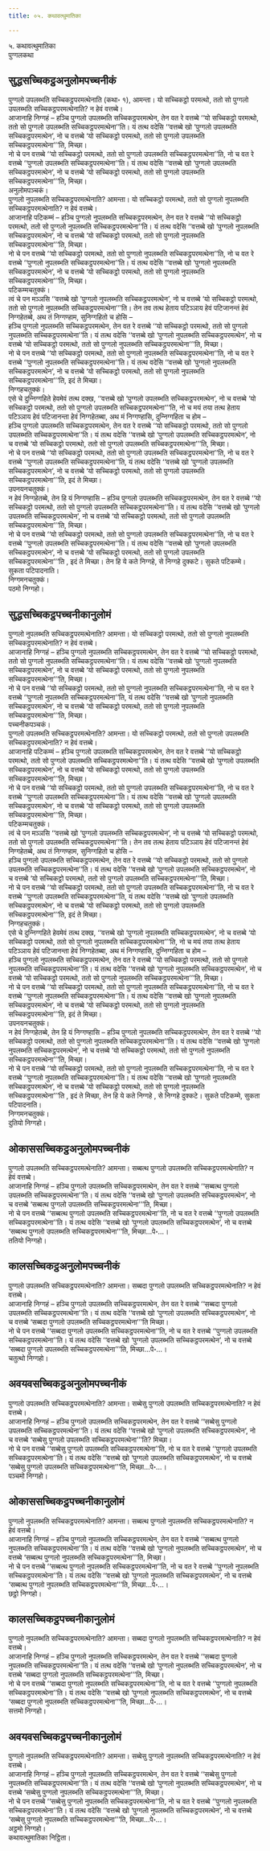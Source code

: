 ```yaml
---
title: ०५. कथावत्थुमातिका

---
```

५. कथावत्थुमातिका  
पुग्गलकथा  


## सुद्धसच्‍चिकट्ठअनुलोमपच्‍चनीकं

पुग्गलो उपलब्भति सच्‍चिकट्ठपरमत्थेनाति (कथा॰ १), आमन्ता। यो सच्‍चिकट्ठो परमत्थो, ततो सो पुग्गलो उपलब्भति सच्‍चिकट्ठपरमत्थेनाति? न हेवं वत्तब्बे।  
आजानाहि निग्गहं – हञ्‍चि पुग्गलो उपलब्भति सच्‍चिकट्ठपरमत्थेन, तेन वत रे वत्तब्बे ‘‘यो सच्‍चिकट्ठो परमत्थो, ततो सो पुग्गलो उपलब्भति सच्‍चिकट्ठपरमत्थेना’’ति। यं तत्थ वदेसि ‘‘वत्तब्बे खो ‘पुग्गलो उपलब्भति सच्‍चिकट्ठपरमत्थेन’, नो च वत्तब्बे ‘यो सच्‍चिकट्ठो परमत्थो, ततो सो पुग्गलो उपलब्भति सच्‍चिकट्ठपरमत्थेना’’’ति, मिच्छा।  
नो चे पन वत्तब्बे ‘‘यो सच्‍चिकट्ठो परमत्थो, ततो सो पुग्गलो उपलब्भति सच्‍चिकट्ठपरमत्थेना’’ति, नो च वत रे वत्तब्बे ‘‘पुग्गलो उपलब्भति सच्‍चिकट्ठपरमत्थेना’’ति। यं तत्थ वदेसि ‘‘वत्तब्बे खो ‘पुग्गलो उपलब्भति सच्‍चिकट्ठपरमत्थेन’, नो च वत्तब्बे ‘यो सच्‍चिकट्ठो परमत्थो, ततो सो पुग्गलो उपलब्भति सच्‍चिकट्ठपरमत्थेना’’’ति, मिच्छा।  
अनुलोमपञ्‍चकं।  
पुग्गलो नुपलब्भति सच्‍चिकट्ठपरमत्थेनाति? आमन्ता। यो सच्‍चिकट्ठो परमत्थो, ततो सो पुग्गलो नुपलब्भति सच्‍चिकट्ठपरमत्थेनाति? न हेवं वत्तब्बे।  
आजानाहि पटिकम्मं – हञ्‍चि पुग्गलो नुपलब्भति सच्‍चिकट्ठपरमत्थेन, तेन वत रे वत्तब्बे ‘‘यो सच्‍चिकट्ठो परमत्थो, ततो सो पुग्गलो नुपलब्भति सच्‍चिकट्ठपरमत्थेना’’ति। यं तत्थ वदेसि ‘‘वत्तब्बे खो ‘पुग्गलो नुपलब्भति सच्‍चिकट्ठपरमत्थेन’, नो च वत्तब्बे ‘यो सच्‍चिकट्ठो परमत्थो, ततो सो पुग्गलो नुपलब्भति सच्‍चिकट्ठपरमत्थेना’’’ति, मिच्छा।  
नो चे पन वत्तब्बे ‘‘यो सच्‍चिकट्ठो परमत्थो, ततो सो पुग्गलो नुपलब्भति सच्‍चिकट्ठपरमत्थेना’’ति, नो च वत रे वत्तब्बे ‘‘पुग्गलो नुपलब्भति सच्‍चिकट्ठपरमत्थेना’’ति। यं तत्थ वदेसि ‘‘वत्तब्बे खो ‘पुग्गलो नुपलब्भति सच्‍चिकट्ठपरमत्थेन’, नो च वत्तब्बे ‘यो सच्‍चिकट्ठो परमत्थो, ततो सो पुग्गलो नुपलब्भति सच्‍चिकट्ठपरमत्थेना’’’ति, मिच्छा।  
पटिकम्मचतुक्‍कं।  
त्वं चे पन मञ्‍ञसि ‘‘वत्तब्बे खो ‘पुग्गलो नुपलब्भति सच्‍चिकट्ठपरमत्थेन’, नो च वत्तब्बे ‘यो सच्‍चिकट्ठो परमत्थो, ततो सो पुग्गलो नुपलब्भति सच्‍चिकट्ठपरमत्थेना’’’ति। तेन तव तत्थ हेताय पटिञ्‍ञाय हेवं पटिजानन्तं हेवं निग्गहेतब्बे, अथ तं निग्गण्हाम, सुनिग्गहितो च होसि –  
हञ्‍चि पुग्गलो नुपलब्भति सच्‍चिकट्ठपरमत्थेन, तेन वत रे वत्तब्बे ‘‘यो सच्‍चिकट्ठो परमत्थो, ततो सो पुग्गलो नुपलब्भति सच्‍चिकट्ठपरमत्थेना’’ति। यं तत्थ वदेसि ‘‘वत्तब्बे खो ‘पुग्गलो नुपलब्भति सच्‍चिकट्ठपरमत्थेन’, नो च वत्तब्बे ‘यो सच्‍चिकट्ठो परमत्थो, ततो सो पुग्गलो नुपलब्भति सच्‍चिकट्ठपरमत्थेना’’’ति, मिच्छा।  
नो चे पन वत्तब्बे ‘‘यो सच्‍चिकट्ठो परमत्थो, ततो सो पुग्गलो नुपलब्भति सच्‍चिकट्ठपरमत्थेना’’ति, नो च वत रे वत्तब्बे ‘‘पुग्गलो नुपलब्भति सच्‍चिकट्ठपरमत्थेना’’ति। यं तत्थ वदेसि ‘‘वत्तब्बे खो ‘पुग्गलो नुपलब्भति सच्‍चिकट्ठपरमत्थेन’, नो च वत्तब्बे ‘यो सच्‍चिकट्ठो परमत्थो, ततो सो पुग्गलो नुपलब्भति सच्‍चिकट्ठपरमत्थेना’’’ति, इदं ते मिच्छा।  
निग्गहचतुक्‍कं।  
एसे चे दुन्‍निग्गहिते हेवमेवं तत्थ दक्ख, ‘‘वत्तब्बे खो ‘पुग्गलो उपलब्भति सच्‍चिकट्ठपरमत्थेन’, नो च वत्तब्बे ‘यो सच्‍चिकट्ठो परमत्थो, ततो सो पुग्गलो उपलब्भति सच्‍चिकट्ठपरमत्थेना’’’ति, नो च मयं तया तत्थ हेताय पटिञ्‍ञाय हेवं पटिजानन्ता हेवं निग्गहेतब्बा, अथ मं निग्गण्हासि, दुन्‍निग्गहिता च होम –  
हञ्‍चि पुग्गलो उपलब्भति सच्‍चिकट्ठपरमत्थेन, तेन वत रे वत्तब्बे ‘‘यो सच्‍चिकट्ठो परमत्थो, ततो सो पुग्गलो उपलब्भति सच्‍चिकट्ठपरमत्थेना’’ति। यं तत्थ वदेसि ‘‘वत्तब्बे खो ‘पुग्गलो उपलब्भति सच्‍चिकट्ठपरमत्थेन’, नो च वत्तब्बे ‘यो सच्‍चिकट्ठो परमत्थो, ततो सो पुग्गलो उपलब्भति सच्‍चिकट्ठपरमत्थेना’’’ति, मिच्छा।  
नो चे पन वत्तब्बे ‘‘यो सच्‍चिकट्ठो परमत्थो, ततो सो पुग्गलो उपलब्भति सच्‍चिकट्ठपरमत्थेना’’ति, नो च वत रे वत्तब्बे ‘‘पुग्गलो उपलब्भति सच्‍चिकट्ठपरमत्थेना’’ति, यं तत्थ वदेसि ‘‘वत्तब्बे खो ‘पुग्गलो उपलब्भति सच्‍चिकट्ठपरमत्थेन’, नो च वत्तब्बे ‘यो सच्‍चिकट्ठो परमत्थो, ततो सो पुग्गलो उपलब्भति सच्‍चिकट्ठपरमत्थेना’’’ति, इदं ते मिच्छा।  
उपनयनचतुक्‍कं।  
न हेवं निग्गहेतब्बे, तेन हि यं निग्गण्हासि – हञ्‍चि पुग्गलो उपलब्भति सच्‍चिकट्ठपरमत्थेन, तेन वत रे वत्तब्बे ‘‘यो सच्‍चिकट्ठो परमत्थो, ततो सो पुग्गलो उपलब्भति सच्‍चिकट्ठपरमत्थेना’’ति। यं तत्थ वदेसि ‘‘वत्तब्बे खो ‘पुग्गलो उपलब्भति सच्‍चिकट्ठपरमत्थेन’, नो च वत्तब्बे ‘यो सच्‍चिकट्ठो परमत्थो, ततो सो पुग्गलो उपलब्भति सच्‍चिकट्ठपरमत्थेना’’’ति, मिच्छा।  
नो चे पन वत्तब्बे ‘‘यो सच्‍चिकट्ठो परमत्थो, ततो सो पुग्गलो उपलब्भति सच्‍चिकट्ठपरमत्थेना’’ति, नो च वत रे वत्तब्बे ‘‘पुग्गलो उपलब्भति सच्‍चिकट्ठपरमत्थेना’’ति। यं तत्थ वदेसि ‘‘वत्तब्बे खो ‘पुग्गलो उपलब्भति सच्‍चिकट्ठपरमत्थेन’, नो च वत्तब्बे ‘यो सच्‍चिकट्ठो परमत्थो, ततो सो पुग्गलो उपलब्भति सच्‍चिकट्ठपरमत्थेना’’’ति , इदं ते मिच्छा। तेन हि ये कते निग्गहे, से निग्गहे दुक्‍कटे। सुकते पटिकम्मे। सुकता पटिपादनाति।  
निग्गमनचतुक्‍कं।  
पठमो निग्गहो।  


## सुद्धसच्‍चिकट्ठपच्‍चनीकानुलोमं

पुग्गलो नुपलब्भति सच्‍चिकट्ठपरमत्थेनाति? आमन्ता। यो सच्‍चिकट्ठो परमत्थो, ततो सो पुग्गलो नुपलब्भति सच्‍चिकट्ठपरमत्थेनाति? न हेवं वत्तब्बे।  
आजानाहि निग्गहं – हञ्‍चि पुग्गलो नुपलब्भति सच्‍चिकट्ठपरमत्थेन, तेन वत रे वत्तब्बे ‘‘यो सच्‍चिकट्ठो परमत्थो, ततो सो पुग्गलो नुपलब्भति सच्‍चिकट्ठपरमत्थेना’’ति। यं तत्थ वदेसि ‘‘वत्तब्बे खो ‘पुग्गलो नुपलब्भति सच्‍चिकट्ठपरमत्थेन’, नो च वत्तब्बे ‘यो सच्‍चिकट्ठो परमत्थो, ततो सो पुग्गलो नुपलब्भति सच्‍चिकट्ठपरमत्थेना’’’ति, मिच्छा।  
नो चे पन वत्तब्बे ‘‘यो सच्‍चिकट्ठो परमत्थो, ततो सो पुग्गलो नुपलब्भति सच्‍चिकट्ठपरमत्थेना’’ति, नो च वत रे वत्तब्बे ‘‘पुग्गलो नुपलब्भति सच्‍चिकट्ठपरमत्थेना’’ति, यं तत्थ वदेसि ‘‘वत्तब्बे खो ‘पुग्गलो नुपलब्भति सच्‍चिकट्ठपरमत्थेन’, नो च वत्तब्बे ‘यो सच्‍चिकट्ठो परमत्थो, ततो सो पुग्गलो नुपलब्भति सच्‍चिकट्ठपरमत्थेना’’’ति, मिच्छा।  
पच्‍चनीकपञ्‍चकं।  
पुग्गलो उपलब्भति सच्‍चिकट्ठपरमत्थेनाति? आमन्ता। यो सच्‍चिकट्ठो परमत्थो, ततो सो पुग्गलो उपलब्भति सच्‍चिकट्ठपरमत्थेनाति? न हेवं वत्तब्बे।  
आजानाहि पटिकम्मं – हञ्‍चि पुग्गलो उपलब्भति सच्‍चिकट्ठपरमत्थेन, तेन वत रे वत्तब्बे ‘‘यो सच्‍चिकट्ठो परमत्थो, ततो सो पुग्गलो उपलब्भति सच्‍चिकट्ठपरमत्थेना’’ति। यं तत्थ वदेसि ‘‘वत्तब्बे खो ‘पुग्गलो उपलब्भति सच्‍चिकट्ठपरमत्थेन’, नो च वत्तब्बे ‘यो सच्‍चिकट्ठो परमत्थो, ततो सो पुग्गलो उपलब्भति सच्‍चिकट्ठपरमत्थेना’’’ति, मिच्छा।  
नो चे पन वत्तब्बे ‘‘यो सच्‍चिकट्ठो परमत्थो, ततो सो पुग्गलो उपलब्भति सच्‍चिकट्ठपरमत्थेना’’ति, नो च वत रे वत्तब्बे ‘‘पुग्गलो उपलब्भति सच्‍चिकट्ठपरमत्थेना’’ति। यं तत्थ वदेसि ‘‘वत्तब्बे खो ‘पुग्गलो उपलब्भति सच्‍चिकट्ठपरमत्थेन’, नो च वत्तब्बे ‘यो सच्‍चिकट्ठो परमत्थो, ततो सो पुग्गलो उपलब्भति सच्‍चिकट्ठपरमत्थेना’’’ति, मिच्छा।  
पटिकम्मचतुक्‍कं।  
त्वं चे पन मञ्‍ञसि ‘‘वत्तब्बे खो ‘पुग्गलो उपलब्भति सच्‍चिकट्ठपरमत्थेन’, नो च वत्तब्बे ‘यो सच्‍चिकट्ठो परमत्थो, ततो सो पुग्गलो उपलब्भति सच्‍चिकट्ठपरमत्थेना’’’ति। तेन तव तत्थ हेताय पटिञ्‍ञाय हेवं पटिजानन्तं हेवं निग्गहेतब्बे, अथ तं निग्गण्हाम, सुनिग्गहितो च होसि –  
हञ्‍चि पुग्गलो उपलब्भति सच्‍चिकट्ठपरमत्थेन, तेन वत रे वत्तब्बे ‘‘यो सच्‍चिकट्ठो परमत्थो, ततो सो पुग्गलो उपलब्भति सच्‍चिकट्ठपरमत्थेना’’ति। यं तत्थ वदेसि ‘‘वत्तब्बे खो ‘पुग्गलो उपलब्भति सच्‍चिकट्ठपरमत्थेन’, नो च वत्तब्बे ‘यो सच्‍चिकट्ठो परमत्थो, ततो सो पुग्गलो उपलब्भति सच्‍चिकट्ठपरमत्थेना’’’ति, मिच्छा।  
नो चे पन वत्तब्बे ‘‘यो सच्‍चिकट्ठो परमत्थो, ततो सो पुग्गलो उपलब्भति सच्‍चिकट्ठपरमत्थेना’’ति, नो च वत रे वत्तब्बे ‘‘पुग्गलो उपलब्भति सच्‍चिकट्ठपरमत्थेना’’ति, यं तत्थ वदेसि ‘‘वत्तब्बे खो ‘पुग्गलो उपलब्भति सच्‍चिकट्ठपरमत्थेन’, नो च वत्तब्बे ‘यो सच्‍चिकट्ठो परमत्थो, ततो सो पुग्गलो उपलब्भति सच्‍चिकट्ठपरमत्थेना’’’ति, इदं ते मिच्छा।  
निग्गहचतुक्‍कं।  
एसे चे दुन्‍निग्गहिते हेवमेवं तत्थ दक्ख, ‘‘वत्तब्बे खो ‘पुग्गलो नुपलब्भति सच्‍चिकट्ठपरमत्थेन’, नो च वत्तब्बे ‘यो सच्‍चिकट्ठो परमत्थो, ततो सो पुग्गलो नुपलब्भति सच्‍चिकट्ठपरमत्थेना’’’ति, नो च मयं तया तत्थ हेताय पटिञ्‍ञाय हेवं पटिजानन्ता हेवं निग्गहेतब्बा, अथ मं निग्गण्हासि, दुन्‍निग्गहिता च होम –  
हञ्‍चि पुग्गलो नुपलब्भति सच्‍चिकट्ठपरमत्थेन, तेन वत रे वत्तब्बे ‘‘यो सच्‍चिकट्ठो परमत्थो, ततो सो पुग्गलो नुपलब्भति सच्‍चिकट्ठपरमत्थेना’’ति। यं तत्थ वदेसि ‘‘वत्तब्बे खो ‘पुग्गलो नुपलब्भति सच्‍चिकट्ठपरमत्थेन’, नो च वत्तब्बे ‘यो सच्‍चिकट्ठो परमत्थो, ततो सो पुग्गलो नुपलब्भति सच्‍चिकट्ठपरमत्थेना’’’ति, मिच्छा।  
नो चे पन वत्तब्बे ‘‘यो सच्‍चिकट्ठो परमत्थो, ततो सो पुग्गलो नुपलब्भति सच्‍चिकट्ठपरमत्थेना’’ति, नो च वत रे वत्तब्बे ‘‘पुग्गलो नुपलब्भति सच्‍चिकट्ठपरमत्थेना’’ति। यं तत्थ वदेसि ‘‘वत्तब्बे खो ‘पुग्गलो नुपलब्भति सच्‍चिकट्ठपरमत्थेन’, नो च वत्तब्बे ‘यो सच्‍चिकट्ठो परमत्थो, ततो सो पुग्गलो नुपलब्भति सच्‍चिकट्ठपरमत्थेना’’’ति, इदं ते मिच्छा।  
उपनयनचतुक्‍कं।  
न हेवं निग्गहेतब्बे, तेन हि यं निग्गण्हासि – हञ्‍चि पुग्गलो नुपलब्भति सच्‍चिकट्ठपरमत्थेन, तेन वत रे वत्तब्बे ‘‘यो सच्‍चिकट्ठो परमत्थो, ततो सो पुग्गलो नुपलब्भति सच्‍चिकट्ठपरमत्थेना’’ति। यं तत्थ वदेसि ‘‘वत्तब्बे खो ‘पुग्गलो नुपलब्भति सच्‍चिकट्ठपरमत्थेन’, नो च वत्तब्बे ‘यो सच्‍चिकट्ठो परमत्थो, ततो सो पुग्गलो नुपलब्भति सच्‍चिकट्ठपरमत्थेना’’’ति, मिच्छा।  
नो चे पन वत्तब्बे ‘‘यो सच्‍चिकट्ठो परमत्थो, ततो सो पुग्गलो नुपलब्भति सच्‍चिकट्ठपरमत्थेना’’ति, नो च वत रे वत्तब्बे ‘‘पुग्गलो नुपलब्भति सच्‍चिकट्ठपरमत्थेना’’ति। यं तत्थ वदेसि ‘‘वत्तब्बे खो ‘पुग्गलो नुपलब्भति सच्‍चिकट्ठपरमत्थेन’, नो च वत्तब्बे ‘यो सच्‍चिकट्ठो परमत्थो, ततो सो पुग्गलो नुपलब्भति सच्‍चिकट्ठपरमत्थेना’’’ति , इदं ते मिच्छा, तेन हि ये कते निग्गहे , से निग्गहे दुक्‍कटे। सुकते पटिकम्मे, सुकता पटिपादनाति।  
निग्गमनचतुक्‍कं।  
दुतियो निग्गहो।  


## ओकाससच्‍चिकट्ठअनुलोमपच्‍चनीकं

पुग्गलो उपलब्भति सच्‍चिकट्ठपरमत्थेनाति? आमन्ता। सब्बत्थ पुग्गलो उपलब्भति सच्‍चिकट्ठपरमत्थेनाति? न हेवं वत्तब्बे।  
आजानाहि निग्गहं – हञ्‍चि पुग्गलो उपलब्भति सच्‍चिकट्ठपरमत्थेन, तेन वत रे वत्तब्बे ‘‘सब्बत्थ पुग्गलो उपलब्भति सच्‍चिकट्ठपरमत्थेना’’ति। यं तत्थ वदेसि ‘‘वत्तब्बे खो ‘पुग्गलो उपलब्भति सच्‍चिकट्ठपरमत्थेन’, नो च वत्तब्बे ‘सब्बत्थ पुग्गलो उपलब्भति सच्‍चिकट्ठपरमत्थेना’’’ति, मिच्छा।  
नो चे पन वत्तब्बे ‘‘सब्बत्थ पुग्गलो उपलब्भति सच्‍चिकट्ठपरमत्थेना’’ति, नो च वत रे वत्तब्बे ‘‘पुग्गलो उपलब्भति सच्‍चिकट्ठपरमत्थेना’’ति। यं तत्थ वदेसि ‘‘वत्तब्बे खो ‘पुग्गलो उपलब्भति सच्‍चिकट्ठपरमत्थेन’, नो च वत्तब्बे ‘सब्बत्थ पुग्गलो उपलब्भति सच्‍चिकट्ठपरमत्थेना’’’ति, मिच्छा…पे॰…।  
ततियो निग्गहो।  


## कालसच्‍चिकट्ठअनुलोमपच्‍चनीकं

पुग्गलो उपलब्भति सच्‍चिकट्ठपरमत्थेनाति? आमन्ता। सब्बदा पुग्गलो उपलब्भति सच्‍चिकट्ठपरमत्थेनाति? न हेवं वत्तब्बे।  
आजानाहि निग्गहं – हञ्‍चि पुग्गलो उपलब्भति सच्‍चिकट्ठपरमत्थेन, तेन वत रे वत्तब्बे ‘‘सब्बदा पुग्गलो उपलब्भति सच्‍चिकट्ठपरमत्थेना’’ति। यं तत्थ वदेसि ‘‘वत्तब्बे खो ‘पुग्गलो उपलब्भति सच्‍चिकट्ठपरमत्थेन’, नो च वत्तब्बे ‘सब्बदा पुग्गलो उपलब्भति सच्‍चिकट्ठपरमत्थेना’’’ति मिच्छा।  
नो चे पन वत्तब्बे ‘‘सब्बदा पुग्गलो उपलब्भति सच्‍चिकट्ठपरमत्थेना’’ति, नो च वत रे वत्तब्बे ‘‘पुग्गलो उपलब्भति सच्‍चिकट्ठपरमत्थेना’’ति। यं तत्थ वदेसि ‘‘वत्तब्बे खो ‘पुग्गलो उपलब्भति सच्‍चिकट्ठपरमत्थेन’, नो च वत्तब्बे ‘सब्बदा पुग्गलो उपलब्भति सच्‍चिकट्ठपरमत्थेना’’’ति, मिच्छा…पे॰…।  
चतुत्थो निग्गहो।  


## अवयवसच्‍चिकट्ठअनुलोमपच्‍चनीकं

पुग्गलो उपलब्भति सच्‍चिकट्ठपरमत्थेनाति? आमन्ता। सब्बेसु पुग्गलो उपलब्भति सच्‍चिकट्ठपरमत्थेनाति? न हेवं वत्तब्बे।  
आजानाहि निग्गहं – हञ्‍चि पुग्गलो उपलब्भति सच्‍चिकट्ठपरमत्थेन, तेन वत रे वत्तब्बे ‘‘सब्बेसु पुग्गलो उपलब्भति सच्‍चिकट्ठपरमत्थेना’’ति। यं तत्थ वदेसि ‘‘वत्तब्बे खो ‘पुग्गलो उपलब्भति सच्‍चिकट्ठपरमत्थेन’, नो च वत्तब्बे ‘सब्बेसु पुग्गलो उपलब्भति सच्‍चिकट्ठपरमत्थेना’’’ति? मिच्छा।  
नो चे पन वत्तब्बे ‘‘सब्बेसु पुग्गलो उपलब्भति सच्‍चिकट्ठपरमत्थेना’’ति, नो च वत रे वत्तब्बे ‘‘पुग्गलो उपलब्भति सच्‍चिकट्ठपरमत्थेना’’ति। यं तत्थ वदेसि ‘‘वत्तब्बे खो ‘पुग्गलो उपलब्भति सच्‍चिकट्ठपरमत्थेन’, नो च वत्तब्बे ‘सब्बेसु पुग्गलो उपलब्भति सच्‍चिकट्ठपरमत्थेना’’’ति, मिच्छा…पे॰…।  
पञ्‍चमो निग्गहो।  


## ओकाससच्‍चिकट्ठपच्‍चनीकानुलोमं

पुग्गलो नुपलब्भति सच्‍चिकट्ठपरमत्थेनाति? आमन्ता। सब्बत्थ पुग्गलो नुपलब्भति सच्‍चिकट्ठपरमत्थेनाति? न हेवं वत्तब्बे।  
आजानाहि निग्गहं – हञ्‍चि पुग्गलो नुपलब्भति सच्‍चिकट्ठपरमत्थेन, तेन वत रे वत्तब्बे ‘‘सब्बत्थ पुग्गलो नुपलब्भति सच्‍चिकट्ठपरमत्थेना’’ति। यं तत्थ वदेसि ‘‘वत्तब्बे खो ‘पुग्गलो नुपलब्भति सच्‍चिकट्ठपरमत्थेन’, नो च वत्तब्बे ‘सब्बत्थ पुग्गलो नुपलब्भति सच्‍चिकट्ठपरमत्थेना’’’ति, मिच्छा।  
नो चे पन वत्तब्बे ‘‘सब्बत्थ पुग्गलो नुपलब्भति सच्‍चिकट्ठपरमत्थेना’’ति, नो च वत रे वत्तब्बे ‘‘पुग्गलो नुपलब्भति सच्‍चिकट्ठपरमत्थेना’’ति। यं तत्थ वदेसि ‘‘वत्तब्बे खो ‘पुग्गलो नुपलब्भति सच्‍चिकट्ठपरमत्थेन’, नो च वत्तब्बे ‘सब्बत्थ पुग्गलो नुपलब्भति सच्‍चिकट्ठपरमत्थेना’’’ति, मिच्छा…पे॰…।  
छट्ठो निग्गहो।  


## कालसच्‍चिकट्ठपच्‍चनीकानुलोमं

पुग्गलो नुपलब्भति सच्‍चिकट्ठपरमत्थेनाति? आमन्ता। सब्बदा पुग्गलो नुपलब्भति सच्‍चिकट्ठपरमत्थेनाति? न हेवं वत्तब्बे।  
आजानाहि निग्गहं – हञ्‍चि पुग्गलो नुपलब्भति सच्‍चिकट्ठपरमत्थेन, तेन वत रे वत्तब्बे ‘‘सब्बदा पुग्गलो नुपलब्भति सच्‍चिकट्ठपरमत्थेना’’ति। यं तत्थ वदेसि ‘‘वत्तब्बे खो ‘पुग्गलो नुपलब्भति सच्‍चिकट्ठपरमत्थेन’, नो च वत्तब्बे ‘सब्बदा पुग्गलो नुपलब्भति सच्‍चिकट्ठपरमत्थेना’’’ति, मिच्छा।  
नो चे पन वत्तब्बे ‘‘सब्बदा पुग्गलो नुपलब्भति सच्‍चिकट्ठपरमत्थेना’’ति, नो च वत रे वत्तब्बे ‘‘पुग्गलो नुपलब्भति सच्‍चिकट्ठपरमत्थेना’’ति। यं तत्थ वदेसि ‘‘वत्तब्बे खो ‘पुग्गलो नुपलब्भति सच्‍चिकट्ठपरमत्थेन’, नो च वत्तब्बे ‘सब्बदा पुग्गलो नुपलब्भति सच्‍चिकट्ठपरमत्थेना’’’ति, मिच्छा…पे॰…।  
सत्तमो निग्गहो।  


## अवयवसच्‍चिकट्ठपच्‍चनीकानुलोमं

पुग्गलो नुपलब्भति सच्‍चिकट्ठपरमत्थेनाति? आमन्ता। सब्बेसु पुग्गलो नुपलब्भति सच्‍चिकट्ठपरमत्थेनाति? न हेवं वत्तब्बे।  
आजानाहि निग्गहं – हञ्‍चि पुग्गलो नुपलब्भति सच्‍चिकट्ठपरमत्थेन, तेन वत रे वत्तब्बे ‘‘सब्बेसु पुग्गलो नुपलब्भति सच्‍चिकट्ठपरमत्थेना’’ति। यं तत्थ वदेसि ‘‘वत्तब्बे खो ‘पुग्गलो नुपलब्भति सच्‍चिकट्ठपरमत्थेन’, नो च वत्तब्बे ‘सब्बेसु पुग्गलो नुपलब्भति सच्‍चिकट्ठपरमत्थेना’’’ति, मिच्छा।  
नो चे पन वत्तब्बे ‘‘सब्बेसु पुग्गलो नुपलब्भति सच्‍चिकट्ठपरमत्थेना’’ति, नो च वत रे वत्तब्बे ‘‘पुग्गलो नुपलब्भति सच्‍चिकट्ठपरमत्थेना’’ति। यं तत्थ वदेसि ‘‘वत्तब्बे खो ‘पुग्गलो नुपलब्भति सच्‍चिकट्ठपरमत्थेन’, नो च वत्तब्बे ‘सब्बेसु पुग्गलो नुपलब्भति सच्‍चिकट्ठपरमत्थेना’’’ति, मिच्छा…पे॰…।  
अट्ठमो निग्गहो।  
कथावत्थुमातिका निट्ठिता।  